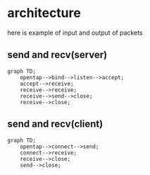 # architecture
here is example of input and output of packets
## send and recv(server)
```mermaid
graph TD;
    opentap-->bind-->listen-->accept;
    accept-->receive;
    receive-->receive;
    receive-->send-->close;
    receive-->close;
```

## send and recv(client)
```mermaid
graph TD;
    opentap-->connect-->send;
    connect-->receive;
    receive-->close;
    send-->close;
```